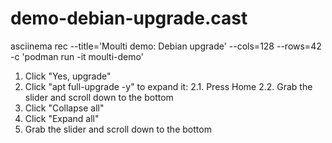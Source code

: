 # demo-debian-upgrade.cast

asciinema rec --title='Moulti demo: Debian upgrade' --cols=128 --rows=42 -c 'podman run -it moulti-demo'

1. Click "Yes, upgrade"
2. Click "apt full-upgrade -y" to expand it:
2.1. Press Home
2.2. Grab the slider and scroll down to the bottom
3. Click "Collapse all"
4. Click "Expand all"
5. Grab the slider and scroll down to the bottom
